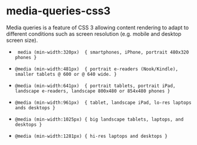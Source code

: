 # media-queries-css3
Media queries is a feature of CSS 3 allowing content rendering to adapt to different conditions such as screen resolution (e.g. mobile and desktop screen size). 

- ` media (min-width:320px)  { smartphones, iPhone, portrait 480x320 phones }`

- `@media (min-width:481px)  { portrait e-readers (Nook/Kindle), smaller tablets @ 600 or @ 640 wide. }`

- `@media (min-width:641px)  { portrait tablets, portrait iPad, landscape e-readers, landscape 800x480 or 854x480 phones }`

- `@media (min-width:961px)  { tablet, landscape iPad, lo-res laptops ands desktops }`

- `@media (min-width:1025px) { big landscape tablets, laptops, and desktops }`

- `@media (min-width:1281px) { hi-res laptops and desktops }`
